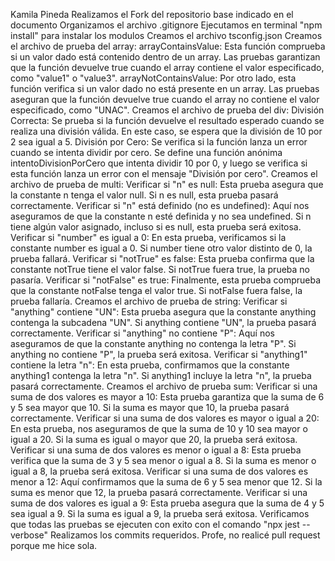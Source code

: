 Kamila Pineda
Realizamos el Fork del repositorio base indicado en el documento
Organizamos el archivo .gitignore
Ejecutamos en terminal "npm install" para instalar los modulos
Creamos el archivo tsconfig.json
Creamos el archivo de prueba del array:
    arrayContainsValue: Esta función comprueba si un valor dado está contenido dentro de un array. Las pruebas garantizan que la función devuelve true cuando el array contiene el valor especificado, como "value1" o "value3".
    arrayNotContainsValue: Por otro lado, esta función verifica si un valor dado no está presente en un array. Las pruebas aseguran que la función devuelve true cuando el array no contiene el valor especificado, como "UNAC".
Creamos el archivo de prueba del div:
    División Correcta: Se prueba si la función devuelve el resultado esperado cuando se realiza una división válida. En este caso, se espera que la división de 10 por 2 sea igual a 5.
    División por Cero: Se verifica si la función lanza un error cuando se intenta dividir por cero. Se define una función anónima intentoDivisionPorCero que intenta dividir 10 por 0, y luego se verifica si esta función lanza un error con el mensaje "División por cero".
Creamos el archivo de prueba de multi:
    Verificar si "n" es null:
    Esta prueba asegura que la constante n tenga el valor null. Si n es null, esta prueba pasará correctamente.
    Verificar si "n" está definido (no es undefined):
    Aquí nos aseguramos de que la constante n esté definida y no sea undefined. Si n tiene algún valor asignado, incluso si es null, esta prueba será exitosa.
    Verificar si "number" es igual a 0:
    En esta prueba, verificamos si la constante number es igual a 0. Si number tiene otro valor distinto de 0, la prueba fallará.
    Verificar si "notTrue" es false:
    Esta prueba confirma que la constante notTrue tiene el valor false. Si notTrue fuera true, la prueba no pasaría.
    Verificar si "notFalse" es true:
    Finalmente, esta prueba comprueba que la constante notFalse tenga el valor true. Si notFalse fuera false, la prueba fallaría.
Creamos el archivo de prueba de string:
    Verificar si "anything" contiene "UN":
    Esta prueba asegura que la constante anything contenga la subcadena "UN". Si anything contiene "UN", la prueba pasará correctamente.
    Verificar si "anything" no contiene "P":
    Aquí nos aseguramos de que la constante anything no contenga la letra "P". Si anything no contiene "P", la prueba será exitosa.
    Verificar si "anything1" contiene la letra "n":
    En esta prueba, confirmamos que la constante anything1 contenga la letra "n". Si anything1 incluye la letra "n", la prueba pasará correctamente.
Creamos el archivo de prueba sum:
    Verificar si una suma de dos valores es mayor a 10:
    Esta prueba garantiza que la suma de 6 y 5 sea mayor que 10. Si la suma es mayor que 10, la prueba pasará correctamente.
    Verificar si una suma de dos valores es mayor o igual a 20:
    En esta prueba, nos aseguramos de que la suma de 10 y 10 sea mayor o igual a 20. Si la suma es igual o mayor que 20, la prueba será exitosa.
    Verificar si una suma de dos valores es menor o igual a 8:
    Esta prueba verifica que la suma de 3 y 5 sea menor o igual a 8. Si la suma es menor o igual a 8, la prueba será exitosa.
    Verificar si una suma de dos valores es menor a 12:
    Aquí confirmamos que la suma de 6 y 5 sea menor que 12. Si la suma es menor que 12, la prueba pasará correctamente.
    Verificar si una suma de dos valores es igual a 9:
    Esta prueba asegura que la suma de 4 y 5 sea igual a 9. Si la suma es igual a 9, la prueba será exitosa.
Verificamos que todas las pruebas se ejecuten con exito con el comando "npx jest --verbose"
Realizamos los commits requeridos.
Profe, no realicé pull request porque me hice sola.